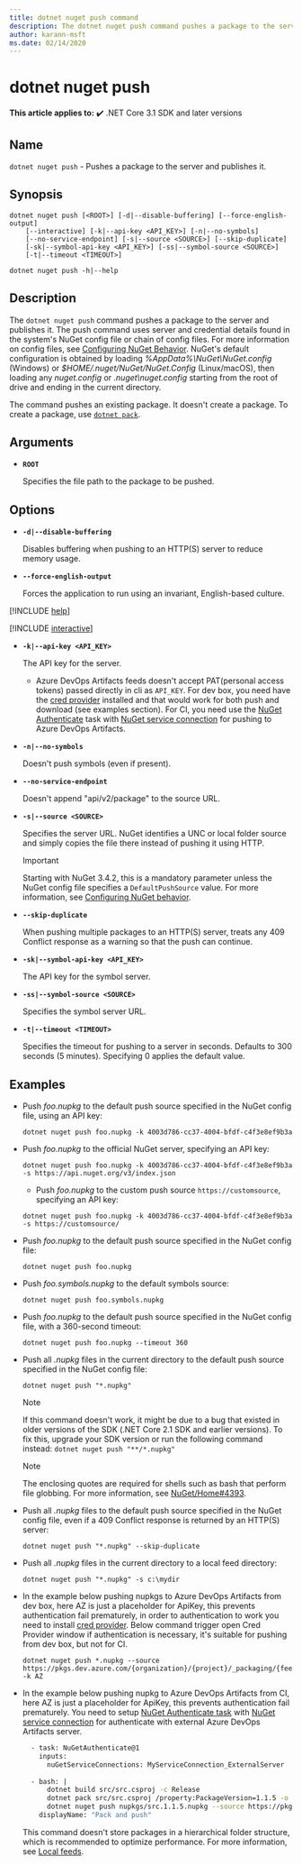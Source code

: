 ```yaml
---
title: dotnet nuget push command
description: The dotnet nuget push command pushes a package to the server and publishes it.
author: karann-msft
ms.date: 02/14/2020
---
```

# dotnet nuget push

**This article applies to:** ✔️ .NET Core 3.1 SDK and later versions

## Name

`dotnet nuget push` - Pushes a package to the server and publishes it.

## Synopsis

```dotnetcli
dotnet nuget push [<ROOT>] [-d|--disable-buffering] [--force-english-output]
    [--interactive] [-k|--api-key <API_KEY>] [-n|--no-symbols]
    [--no-service-endpoint] [-s|--source <SOURCE>] [--skip-duplicate]
    [-sk|--symbol-api-key <API_KEY>] [-ss|--symbol-source <SOURCE>]
    [-t|--timeout <TIMEOUT>]

dotnet nuget push -h|--help
```

## Description

The `dotnet nuget push` command pushes a package to the server and publishes it. The push command uses server and credential details found in the system's NuGet config file or chain of config files. For more information on config files, see [Configuring NuGet Behavior](/nuget/consume-packages/configuring-nuget-behavior). NuGet's default configuration is obtained by loading *%AppData%\NuGet\NuGet.config* (Windows) or *$HOME/.nuget/NuGet/NuGet.Config* (Linux/macOS), then loading any *nuget.config* or *.nuget\nuget.config* starting from the root of drive and ending in the current directory.

The command pushes an existing package. It doesn't create a package. To create a package, use [`dotnet pack`](dotnet-pack.md).

## Arguments

- **`ROOT`**

  Specifies the file path to the package to be pushed.

## Options

<!-- markdownlint-disable MD012 -->

- **`-d|--disable-buffering`**

  Disables buffering when pushing to an HTTP(S) server to reduce memory usage.

- **`--force-english-output`**

  Forces the application to run using an invariant, English-based culture.

[!INCLUDE [help](../../../includes/cli-help.md)]

[!INCLUDE [interactive](../../../includes/cli-interactive-3-0.md)]

- **`-k|--api-key <API_KEY>`**

  The API key for the server.
  - Azure DevOps Artifacts feeds doesn't accept PAT(personal access tokens) passed directly in cli as `API_KEY`. For dev box, you need have the [cred provider](https://github.com/microsoft/artifacts-credprovider) installed and that would work for both push and download (see examples section). For CI, you need use the [NuGet Authenticate](https://docs.microsoft.com/en-us/azure/devops/pipelines/tasks/package/nuget-authenticate?view=azure-devops) task with [NuGet service connection](https://docs.microsoft.com/en-us/azure/devops/pipelines/library/service-endpoints?view=azure-devops&tabs=yaml#nuget-service-connection) for pushing to Azure DevOps Artifacts.

- **`-n|--no-symbols`**

  Doesn't push symbols (even if present).

- **`--no-service-endpoint`**

  Doesn't append "api/v2/package" to the source URL.
- **`-s|--source <SOURCE>`**

  Specifies the server URL. NuGet identifies a UNC or local folder source and simply copies the file there instead of pushing it using HTTP.
  > [!IMPORTANT]
  > Starting with NuGet 3.4.2, this is a mandatory parameter unless the NuGet config file specifies a `DefaultPushSource` value. For more information, see [Configuring NuGet behavior](/nuget/consume-packages/configuring-nuget-behavior).

- **`--skip-duplicate`**

  When pushing multiple packages to an HTTP(S) server, treats any 409 Conflict response as a warning so that the push can continue.

- **`-sk|--symbol-api-key <API_KEY>`**

  The API key for the symbol server.

- **`-ss|--symbol-source <SOURCE>`**

  Specifies the symbol server URL.

- **`-t|--timeout <TIMEOUT>`**

  Specifies the timeout for pushing to a server in seconds. Defaults to 300 seconds (5 minutes). Specifying 0 applies the default value.

## Examples

- Push *foo.nupkg* to the default push source specified in the NuGet config file, using an API key:

  ```dotnetcli
  dotnet nuget push foo.nupkg -k 4003d786-cc37-4004-bfdf-c4f3e8ef9b3a
  ```

- Push *foo.nupkg* to the official NuGet server, specifying an API key:

  ```dotnetcli
  dotnet nuget push foo.nupkg -k 4003d786-cc37-4004-bfdf-c4f3e8ef9b3a -s https://api.nuget.org/v3/index.json
  ```
  
  * Push *foo.nupkg* to the custom push source `https://customsource`, specifying an API key:

  ```dotnetcli
  dotnet nuget push foo.nupkg -k 4003d786-cc37-4004-bfdf-c4f3e8ef9b3a -s https://customsource/
  ```

- Push *foo.nupkg* to the default push source specified in the NuGet config file:

  ```dotnetcli
  dotnet nuget push foo.nupkg
  ```

- Push *foo.symbols.nupkg* to the default symbols source:

  ```dotnetcli
  dotnet nuget push foo.symbols.nupkg
  ```

- Push *foo.nupkg* to the default push source specified in the NuGet config file, with a 360-second timeout:

  ```dotnetcli
  dotnet nuget push foo.nupkg --timeout 360
  ```

- Push all *.nupkg* files in the current directory to the default push source specified in the NuGet config file:

  ```dotnetcli
  dotnet nuget push "*.nupkg"
  ```

  > [!NOTE]
  > If this command doesn't work, it might be due to a bug that existed in older versions of the SDK (.NET Core 2.1 SDK and earlier versions).
  > To fix this, upgrade your SDK version or run the following command instead:
  > `dotnet nuget push "**/*.nupkg"`
  
  > [!NOTE]
  > The enclosing quotes are required for shells such as bash that perform file globbing. For more information, see [NuGet/Home#4393](https://github.com/NuGet/Home/issues/4393#issuecomment-667618120).

- Push all *.nupkg* files to the default push source specified in the NuGet config file, even if a 409 Conflict response is returned by an HTTP(S) server:

  ```dotnetcli
  dotnet nuget push "*.nupkg" --skip-duplicate
  ```

- Push all *.nupkg* files in the current directory to a local feed directory:

  ```dotnetcli
  dotnet nuget push "*.nupkg" -s c:\mydir
  ```
- In the example below pushing nupkgs to Azure DevOps Artifacts from dev box, here AZ is just a placeholder for ApiKey, this prevents authentication fail prematurely, in order to authentication to work you need to install [cred provider](https://github.com/microsoft/artifacts-credprovider). Below command trigger open Cred Provider window if authentication is necessary, it's suitable for pushing from dev box, but not for CI.

  ```dotnetcli
  dotnet nuget push *.nupkg --source https://pkgs.dev.azure.com/{organization}/{project}/_packaging/{feed}/nuget/v3/index.json -k AZ
  ```
  
- In the example below pushing nupkg to Azure DevOps Artifacts from CI, here AZ is just a placeholder for ApiKey, this prevents authentication fail prematurely. You need to setup [NuGet Authenticate task](https://docs.microsoft.com/en-us/azure/devops/pipelines/tasks/package/nuget-authenticate?view=azure-devops) with [NuGet service connection](https://docs.microsoft.com/en-us/azure/devops/pipelines/library/service-endpoints?view=azure-devops&tabs=yaml#nuget-service-connection) for authenticate with external Azure DevOps Artifacts server.

  ```bash
    - task: NuGetAuthenticate@1
      inputs:
        nuGetServiceConnections: MyServiceConnection_ExternalServer
        
    - bash: |
        dotnet build src/src.csproj -c Release
        dotnet pack src/src.csproj /property:PackageVersion=1.1.5 -o nupkgs -c Release
        dotnet nuget push nupkgs/src.1.1.5.nupkg --source https://pkgs.dev.azure.com/{organization}/{project}/_packaging/{feed}/nuget/v3/index.json -k AZ
      displayName: "Pack and push"          
  ```

  This command doesn't store packages in a hierarchical folder structure, which is recommended to optimize performance. For more information, see [Local feeds](/nuget/hosting-packages/local-feeds).  
